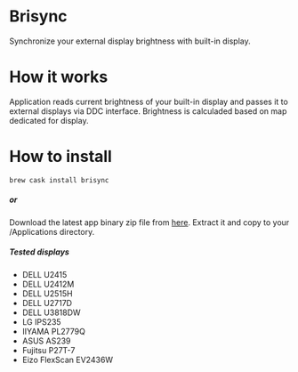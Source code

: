 # Brisync
Synchronize your external display brightness with built-in display.

# How it works
Application reads current brightness of your built-in display and passes it to external displays via DDC interface.
Brightness is calculaded based on map dedicated for display. 

# How to install
```{bash}
brew cask install brisync
```
##### or
Download the latest app binary zip file from [here](https://github.com/czarny/Brisync/releases/download/v1.3.0/Brisync.zip). Extract it and copy to your /Applications directory.

##### Tested displays
* DELL U2415
* DELL U2412M
* DELL U2515H
* DELL U2717D
* DELL U3818DW
* LG IPS235
* IIYAMA PL2779Q
* ASUS AS239
* Fujitsu P27T-7
* Eizo FlexScan EV2436W
